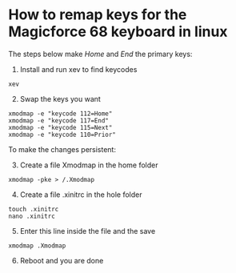 # How to remap keys for the Magicforce 68 keyboard in linux
The steps below make *Home* and *End* the primary keys:

1. Install and run xev to find keycodes
```
xev
```

2. Swap the keys you want
```
xmodmap -e "keycode 112=Home"
xmodmap -e "keycode 117=End"
xmodmap -e "keycode 115=Next"
xmodmap -e "keycode 110=Prior"
```

To make the changes persistent:

3. Create a file Xmodmap in the home folder
```
xmodmap -pke > /.Xmodmap
```

4. Create a file .xinitrc in the hole folder
```
touch .xinitrc
nano .xinitrc
```

5. Enter this line inside the file and the save
```
xmodmap .Xmodmap
```

6. Reboot and you are done
